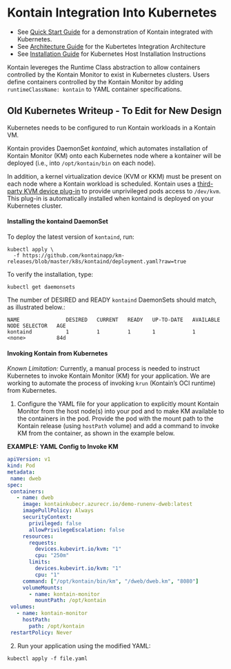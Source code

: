 # Kontain Integration Into Kubernetes

* See [Quick Start Guide](quickstart.md) for a demonstration of Kontain integrated with Kubernetes.
* See [Architecture Guide](architecture.md) for the Kubertetes Integration Architecture
* See [Installation Guide](installation.md) for Kubernetes Host Installation Instructions

Kontain levereges the Runtime Class abstraction to allow containers controlled by the Kontain Monitor to exist
in Kubernetes clusters. Users define containers controlled by the Kontain Monitor by adding `runtimeClassName: kontain`
to YAML container specifications.

## Old Kubernetes Writeup - To Edit for New Design

Kubernetes needs to be configured to run Kontain workloads in a Kontain VM.

Kontain provides DaemonSet _kontaind_, which automates installation of Kontain Monitor (KM) onto each Kubernetes node where a kontainer will be deployed (i.e., into `/opt/kontain/bin` on each node).

In addition, a kernel virtualization device (KVM or KKM) must be present on each node where a Kontain workload is scheduled. Kontain uses a [third-party KVM device plug-in](https://github.com/kubevirt/kubernetes-device-plugins/blob/master/docs/README.kvm.md) to provide unprivileged pods access to `/dev/kvm`. This plug-in is automatically installed when kontaind is deployed on your Kubernetes cluster.

#### Installing the kontaind DaemonSet

To deploy the latest version of `kontaind`, run:

```
kubectl apply \
  -f https://github.com/kontainapp/km-releases/blob/master/k8s/kontaind/deployment.yaml?raw=true
```

To verify the installation, type:

```
kubectl get daemonsets
```

The number of DESIRED and READY `kontaind` DaemonSets should match, as illustrated below.:

```
NAME               DESIRED   CURRENT   READY   UP-TO-DATE   AVAILABLE   NODE SELECTOR   AGE
kontaind           1         1         1       1            1           <none>          84d
```
#### Invoking Kontain from Kubernetes

*Known Limitation:* Currently, a manual process is needed to instruct Kubernetes to invoke Kontain Monitor (KM) for your application. We are working to automate the process of invoking  `krun` (Kontain’s OCI runtime) from Kubernetes.

1. Configure the YAML file for your application to explicitly mount Kontain Monitor from the host node(s) into your pod and to make KM available to the containers in the pod. Provide the pod with the mount path to the Kontain release (using `hostPath` volume) and add a command to invoke KM from the container, as shown in the example below.

**EXAMPLE: YAML Config to Invoke KM**

```yaml
apiVersion: v1
kind: Pod
metadata:
 name: dweb
spec:
 containers:
   - name: dweb
     image: kontainkubecr.azurecr.io/demo-runenv-dweb:latest
     imagePullPolicy: Always
     securityContext:
       privileged: false
       allowPrivilegeEscalation: false
     resources:
       requests:
         devices.kubevirt.io/kvm: "1"
         cpu: "250m"
       limits:
         devices.kubevirt.io/kvm: "1"
         cpu: "1"
     command: ["/opt/kontain/bin/km", "/dweb/dweb.km", "8080"]
     volumeMounts:
       - name: kontain-monitor
         mountPath: /opt/kontain
 volumes:
   - name: kontain-monitor
     hostPath:
       path: /opt/kontain
 restartPolicy: Never
```

2. Run your application using the modified YAML:

```
kubectl apply -f file.yaml
```

